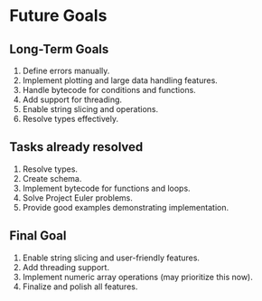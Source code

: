 # Future Goals

## Long-Term Goals
1. Define errors manually.
2. Implement plotting and large data handling features.
3. Handle bytecode for conditions and functions.
4. Add support for threading.
5. Enable string slicing and operations.
6. Resolve types effectively.

## Tasks already resolved
1. Resolve types. <done>
2. Create schema. 
3. Implement bytecode for functions and loops.
4. Solve Project Euler problems.
5. Provide good examples demonstrating implementation.

## Final Goal
1. Enable string slicing and user-friendly features.
2. Add threading support.
3. Implement numeric array operations (may prioritize this now).
4. Finalize and polish all features.
